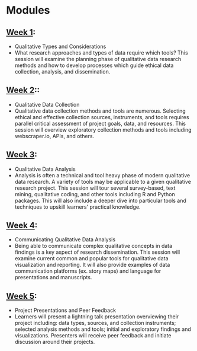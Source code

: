 # Modules
## [Week 1](/week1.md): 
- Qualitative Types and Considerations
- What research approaches and types of data require which tools? This session will examine the planning phase of qualitative data research methods and how to develop processes which guide ethical data collection, analysis, and dissemination.

## [Week 2](/week2.md):: 
- Qualitative Data Collection
- Qualitative data collection methods and tools are numerous. Selecting ethical and effective collection sources,  instruments, and tools requires parallel critical assessment of project goals, data, and resources. This session will overview exploratory collection methods and tools including webscraper.io, APIs, and others. 

## [Week 3](/week3.md): 
- Qualitative Data Analysis 
- Analysis is often a technical and tool heavy phase of modern qualitative data research. A variety of tools may be applicable to a given qualitative research project. This session will tour several survey-based, text mining, qualitative coding, and other tools including R and Python packages. This will also include a deeper dive into particular tools and techniques to upskill learners' practical knowledge.
 
## [Week 4](/week4.md):
- Communicating Qualitative Data Analysis
- Being able to communicate complex qualitative concepts in data findings is a key aspect of research dissemination. This session will examine current common and popular tools for qualitative data visualization and reporting. It will also provide examples of data communication platforms (ex. story maps) and language for presentations and manuscripts. 

## [Week 5](/week5.md): 
- Project Presentations and Peer Feedback
- Learners will present a lightning talk presentation overviewing their project including: data types, sources, and collection instruments; selected analysis methods and tools; initial and exploratory findings and visualizations. Presenters will receive peer feedback and initiate discussion around their projects. 
